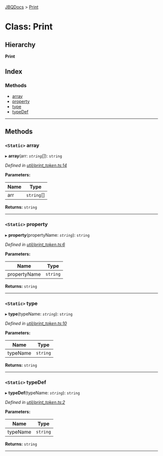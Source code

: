 [JBQDocs](../README.md) > [Print](../classes/print.md)

# Class: Print

## Hierarchy

**Print**

## Index

### Methods

* [array](print.md#array)
* [property](print.md#property)
* [type](print.md#type)
* [typeDef](print.md#typedef)

---

## Methods

<a id="array"></a>

### `<Static>` array

▸ **array**(arr: *`string`[]*): `string`

*Defined in [util/print_token.ts:14](https://github.com/krnik/vjs-validator/blob/c79d80e/src/util/print_token.ts#L14)*

**Parameters:**

| Name | Type |
| ------ | ------ |
| arr | `string`[] |

**Returns:** `string`

___
<a id="property"></a>

### `<Static>` property

▸ **property**(propertyName: *`string`*): `string`

*Defined in [util/print_token.ts:6](https://github.com/krnik/vjs-validator/blob/c79d80e/src/util/print_token.ts#L6)*

**Parameters:**

| Name | Type |
| ------ | ------ |
| propertyName | `string` |

**Returns:** `string`

___
<a id="type"></a>

### `<Static>` type

▸ **type**(typeName: *`string`*): `string`

*Defined in [util/print_token.ts:10](https://github.com/krnik/vjs-validator/blob/c79d80e/src/util/print_token.ts#L10)*

**Parameters:**

| Name | Type |
| ------ | ------ |
| typeName | `string` |

**Returns:** `string`

___
<a id="typedef"></a>

### `<Static>` typeDef

▸ **typeDef**(typeName: *`string`*): `string`

*Defined in [util/print_token.ts:2](https://github.com/krnik/vjs-validator/blob/c79d80e/src/util/print_token.ts#L2)*

**Parameters:**

| Name | Type |
| ------ | ------ |
| typeName | `string` |

**Returns:** `string`

___

